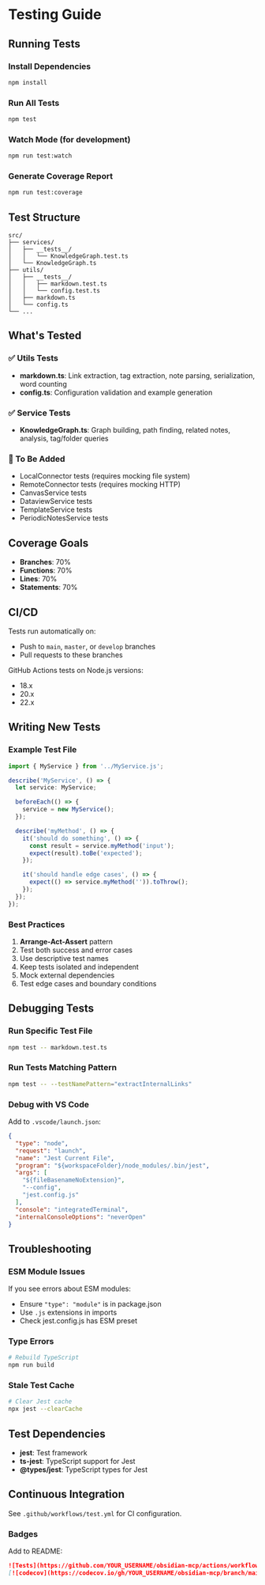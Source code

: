 # Testing Guide

## Running Tests

### Install Dependencies
```bash
npm install
```

### Run All Tests
```bash
npm test
```

### Watch Mode (for development)
```bash
npm run test:watch
```

### Generate Coverage Report
```bash
npm run test:coverage
```

## Test Structure

```
src/
├── services/
│   ├── __tests__/
│   │   └── KnowledgeGraph.test.ts
│   └── KnowledgeGraph.ts
├── utils/
│   ├── __tests__/
│   │   ├── markdown.test.ts
│   │   └── config.test.ts
│   ├── markdown.ts
│   └── config.ts
└── ...
```

## What's Tested

### ✅ Utils Tests
- **markdown.ts**: Link extraction, tag extraction, note parsing, serialization, word counting
- **config.ts**: Configuration validation and example generation

### ✅ Service Tests
- **KnowledgeGraph.ts**: Graph building, path finding, related notes, analysis, tag/folder queries

### 🚧 To Be Added
- LocalConnector tests (requires mocking file system)
- RemoteConnector tests (requires mocking HTTP)
- CanvasService tests
- DataviewService tests
- TemplateService tests
- PeriodicNotesService tests

## Coverage Goals

- **Branches**: 70%
- **Functions**: 70%
- **Lines**: 70%
- **Statements**: 70%

## CI/CD

Tests run automatically on:
- Push to `main`, `master`, or `develop` branches
- Pull requests to these branches

GitHub Actions tests on Node.js versions:
- 18.x
- 20.x
- 22.x

## Writing New Tests

### Example Test File
```typescript
import { MyService } from '../MyService.js';

describe('MyService', () => {
  let service: MyService;

  beforeEach(() => {
    service = new MyService();
  });

  describe('myMethod', () => {
    it('should do something', () => {
      const result = service.myMethod('input');
      expect(result).toBe('expected');
    });

    it('should handle edge cases', () => {
      expect(() => service.myMethod('')).toThrow();
    });
  });
});
```

### Best Practices
1. **Arrange-Act-Assert** pattern
2. Test both success and error cases
3. Use descriptive test names
4. Keep tests isolated and independent
5. Mock external dependencies
6. Test edge cases and boundary conditions

## Debugging Tests

### Run Specific Test File
```bash
npm test -- markdown.test.ts
```

### Run Tests Matching Pattern
```bash
npm test -- --testNamePattern="extractInternalLinks"
```

### Debug with VS Code
Add to `.vscode/launch.json`:
```json
{
  "type": "node",
  "request": "launch",
  "name": "Jest Current File",
  "program": "${workspaceFolder}/node_modules/.bin/jest",
  "args": [
    "${fileBasenameNoExtension}",
    "--config",
    "jest.config.js"
  ],
  "console": "integratedTerminal",
  "internalConsoleOptions": "neverOpen"
}
```

## Troubleshooting

### ESM Module Issues
If you see errors about ESM modules:
- Ensure `"type": "module"` is in package.json
- Use `.js` extensions in imports
- Check jest.config.js has ESM preset

### Type Errors
```bash
# Rebuild TypeScript
npm run build
```

### Stale Test Cache
```bash
# Clear Jest cache
npx jest --clearCache
```

## Test Dependencies

- **jest**: Test framework
- **ts-jest**: TypeScript support for Jest
- **@types/jest**: TypeScript types for Jest

## Continuous Integration

See `.github/workflows/test.yml` for CI configuration.

### Badges
Add to README:
```markdown
![Tests](https://github.com/YOUR_USERNAME/obsidian-mcp/actions/workflows/test.yml/badge.svg)
[![codecov](https://codecov.io/gh/YOUR_USERNAME/obsidian-mcp/branch/main/graph/badge.svg)](https://codecov.io/gh/YOUR_USERNAME/obsidian-mcp)
```


